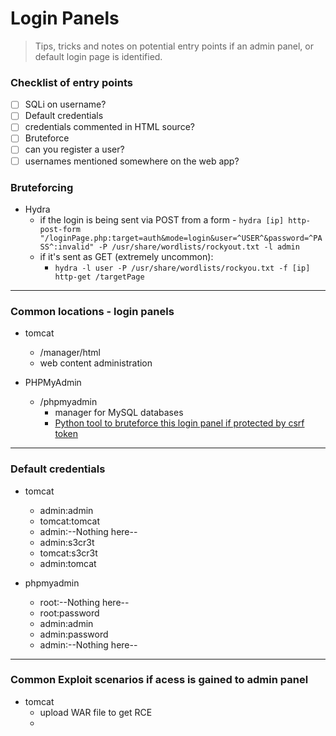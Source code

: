 # Login Panels
> Tips, tricks and notes on potential entry points if an admin panel, or default login page is identified. 


### Checklist of entry points
- [ ] SQLi on username? 
- [ ] Default credentials
- [ ] credentials commented in HTML source? 
- [ ] Bruteforce
- [ ] can you register a user?
- [ ] usernames mentioned somewhere on the web app?

### Bruteforcing
- Hydra 
	- if the login is being sent via POST from a form
			- ```hydra [ip] http-post-form "/loginPage.php:target=auth&mode=login&user=^USER^&password=^PASS^:invalid" -P /usr/share/wordlists/rockyout.txt -l admin```
	- if it's sent as GET (extremely uncommon): 
		- ```hydra -l user -P /usr/share/wordlists/rockyou.txt -f [ip] http-get /targetPage```
----

### Common locations - login panels
- tomcat
	- /manager/html
	- web content administration

- PHPMyAdmin
	- /phpmyadmin
		- manager for MySQL databases
		- [Python tool to bruteforce this login panel if protected by csrf token](https://github.com/Lukentui/phpmyadmin_brute)
------

### Default credentials
- tomcat
	- admin:admin
	- tomcat:tomcat
	- admin:--Nothing here--
	- admin:s3cr3t
	- tomcat:s3cr3t
	- admin:tomcat

- phpmyadmin
	- root:--Nothing here--
	- root:password
	- admin:admin
	- admin:password
	- admin:--Nothing here--
---

### Common Exploit scenarios if acess is gained to admin panel
- tomcat
	- upload WAR file to get RCE
	- 

